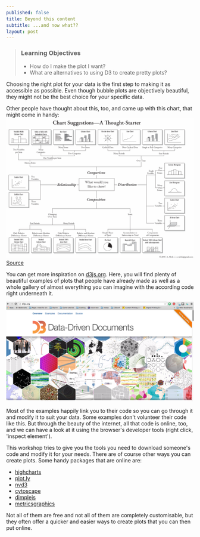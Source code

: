 ```yaml
---
published: false
title: Beyond this content
subtitle: ...and now what??
layout: post
---
```


> ### Learning Objectives
>
> * How do I make the plot I want?
> * What are alternatives to using D3 to create pretty plots?

Choosing the right plot for your data is the first step to making it as accessible as
possible. Even though bubble plots are objectively beautiful, they might not be
the best choice for your specific data.

Other people have thought about this, too, and came up with this chart, that might come in handy:
<img src="../images/choose_right_chart.png" alt="Choose your chart" width="900" />
[Source](https://www.flickr.com/photos/amit-agarwal/3196386402/)

You can get more inspiration on [d3js.org](http://d3js.org).
Here, you will find plenty of beautiful examples of plots that people have already made as well as a whole gallery of almost everything you can imagine with the according code right underneath it.

<img src="../images/d3-screenshot.png" alt="D3 webpage" width="900" />

Most of the examples happily link you to their code so you can go through it
and modify it to suit your data. Some examples don't volunteer their code like this.
But through the beauty of the internet, all that code is online, too, and we can have a
look at it using the browser's developer tools (right click, 'inspect element').

This workshop tries to give you the tools you need to download someone's code and
modify it for your needs.
There are of course other ways you can create plots. Some handy packages that are online are:

* [highcharts](http://www.highcharts.com/)
* [plot.ly](https://plot.ly/feed/)
* [nvd3](http://nvd3.org/)
* [cytoscape](http://www.cytoscape.org/)
* [dimplejs](http://dimplejs.org/)
* [metricsgraphics](http://metricsgraphicsjs.org/)

Not all of them are free and not all of them are completely customisable, but they often offer a quicker and easier ways to create plots that you can then put online.
